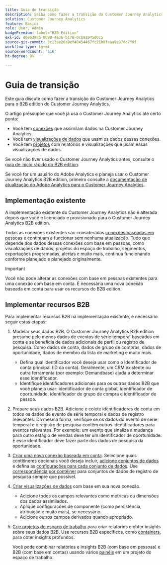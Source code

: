 ```yaml
---
title: Guia de transição
description: Saiba como fazer a transição do Customer Journey Analytics para o Customer Journey Analytics B2B edition
solution: Customer Journey Analytics
feature: Basics
role: User, Admin
badgePremium: label="B2B Edition"
exl-id: d0e6398b-8080-4e36-b178-0cb91945d0c5
source-git-commit: 3c13ae26a9ef48454467fc21b8faaa9e078c7f9f
workflow-type: tm+mt
source-wordcount: '516'
ht-degree: 0%

---
```


# Guia de transição

Este guia discute como fazer a transição do Customer Journey Analytics para o B2B edition do Customer Journey Analytics.

O artigo pressupõe que você já usa o Customer Journey Analytics até certo ponto:

* Você tem [conexões](/help/connections/overview.md) que assimilam dados na Customer Journey Analytics.
* Você tem [visualizações de dados](/help/data-views/data-views.md) que usam os dados dessas conexões.
* Você tem [projetos](/help/analysis-workspace/home.md) com relatórios e visualizações que usam essas visualizações de dados.

Se você não tiver usado o Customer Journey Analytics antes, consulte o [guia de início rápido do B2B edition](cja-b2b-quick-start-guide.md).

Se você for um usuário do Adobe Analytics e planeja usar o Customer Journey Analytics B2B edition, primeiro consulte a [documentação de atualização do Adobe Analytics para o Customer Journey Analytics](cja-upgrade/cja-upgrade-recommendations.md).


## Implementação existente

A implementação existente do Customer Journey Analytics não é alterada depois que você é licenciado e provisionado para o Customer Journey Analytics B2B edition.

Todas as conexões existentes são consideradas [conexões baseadas em pessoas](cja-b2b-concepts-features.md#connections-and-identifiers) e continuam a funcionar sem nenhuma atualização. Tudo que depende dos dados dessas conexões com base em pessoas, como visualizações de dados, projetos do espaço de trabalho, segmentos, exportações programadas, alertas e muito mais, continua funcionando conforme planejado e planejado originalmente.

>[!IMPORTANT]
>
>Você não pode alterar as conexões com base em pessoas existentes para uma conexão com base em conta. É necessária uma nova conexão baseada em conta para usar os recursos do B2B edition.
>


## Implementar recursos B2B

Para implementar recursos B2B na implementação existente, é necessário seguir estas etapas:

1. Modelar seus dados B2B. O Customer Journey Analytics B2B edition presume pelo menos dados de eventos de série temporal baseados em conta e se beneficia de dados adicionais de perfil ou registro de pesquisa. Como dados de conta, dados de grupo de compras, dados de oportunidade, dados de membro da lista de marketing e muito mais.

   * Defina qual identificador você deseja usar como o identificador de conta principal (ID da conta). Geralmente, um CRM existente ou outra ferramenta (por exemplo: Demandbase) ajuda a determinar esse identificador.
   * Identifique identificadores adicionais para os outros dados B2B que você planeja usar: identificador de conta global, identificador de oportunidade, identificador de grupo de compra e identificador de pessoa.

1. Prepare seus dados B2B. Adicione e colete identificadores de conta em todos os dados de evento de série temporal e dados de registro relevantes. Da mesma forma, verifique se os dados do evento de série temporal e o registro de pesquisa contêm outros identificadores para eventos relevantes. Por exemplo: um evento que sinaliza a mudança para outro estágio de vendas deve ter um identificador de oportunidade. E esse identificador deve fazer parte dos dados de pesquisa da oportunidade.

1. [Criar uma nova conexão baseada em conta](/help/connections/create-connection.md#account-based-connection). Selecione quais contêineres opcionais você deseja incluir, [adicione conjuntos de dados](/help/connections/create-connection.md#add-datasets) e defina as [configurações para cada conjunto de dados](/help/connections/create-connection.md#dataset-settings). Use [correspondência por contêiner](cja-b2b-concepts-features.md#match-by-container) para conjuntos de dados de registro de pesquisa sempre que possível.

1. [Criar visualizações de dados](/help/data-views/create-dataview.md) com base em sua nova conexão.

   * Adicione todos os campos relevantes como métricas ou dimensões dos dados assimilados.
   * Aplique configurações de componente (como persistência, atribuição e muito mais), se necessário.
   * Adicione outros campos derivados quando apropriado.

1. [Crie projetos do espaço de trabalho](/help/analysis-workspace/build-workspace-project/create-projects.md) para criar relatórios e obter insights sobre seus dados B2B. Use recursos B2B específicos, como [containers](cja-b2b-concepts-features.md#containers), para obter insights profundos.

   Você pode combinar relatórios e insights B2B (com base em pessoas) e B2B (com base em contas) usando vários [painéis](/help/analysis-workspace/c-panels/panels.md) em um projeto do espaço de trabalho.
